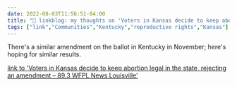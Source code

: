 ```yaml
---
date: 2022-08-03T11:56:51-04:00
title: "🔗 linkblog: my thoughts on 'Voters in Kansas decide to keep abortion legal in the state, rejecting an amendment – 89.3 WFPL News Louisville'"
tags: ["link","Communities","Kentucky","reproductive rights","Kansas"]
---
```

There's a similar amendment on the ballot in Kentucky in November; here's hoping for similar results.
 

[link to 'Voters in Kansas decide to keep abortion legal in the state, rejecting an amendment – 89.3 WFPL News Louisville'](https://wfpl.org/voters-in-kansas-decide-to-keep-abortion-legal-in-the-state-rejecting-an-amendment/)
